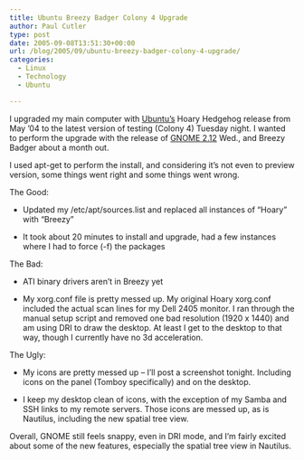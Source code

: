 ```yaml
---
title: Ubuntu Breezy Badger Colony 4 Upgrade
author: Paul Cutler
type: post
date: 2005-09-08T13:51:30+00:00
url: /blog/2005/09/ubuntu-breezy-badger-colony-4-upgrade/
categories:
  - Linux
  - Technology
  - Ubuntu

---
```

I upgraded my main computer with [Ubuntu&#8217;s][1] Hoary Hedgehog release from May &#8217;04 to the latest version of testing (Colony 4) Tuesday night. I wanted to perform the upgrade with the release of [GNOME 2.12][2] Wed., and Breezy Badger about a month out.

I used apt-get to perform the install, and considering it&#8217;s not even to preview version, some things went right and some things went wrong.

The Good:

  * Updated my /etc/apt/sources.list and replaced all instances of &#8220;Hoary&#8221; with &#8220;Breezy&#8221; 

  * It took about 20 minutes to install and upgrade, had a few instances where I had to force (-f) the packages

The Bad:

  * ATI binary drivers aren&#8217;t in Breezy yet

  * My xorg.conf file is pretty messed up. My original Hoary xorg.conf included the actual scan lines for my Dell 2405 monitor. I ran through the manual setup script and removed one bad resolution (1920 x 1440) and am using DRI to draw the desktop. At least I get to the desktop to that way, though I currently have no 3d acceleration.

The Ugly:

  * My icons are pretty messed up &#8211; I&#8217;ll post a screenshot tonight. Including icons on the panel (Tomboy specifically) and on the desktop.

  * I keep my desktop clean of icons, with the exception of my Samba and SSH links to my remote servers. Those icons are messed up, as is Nautilus, including the new spatial tree view.

Overall, GNOME still feels snappy, even in DRI mode, and I&#8217;m fairly excited about some of the new features, especially the spatial tree view in Nautilus.

 [1]: http://www.ubuntulinux.org
 [2]: http://www.gnome.org/start/2.12/
